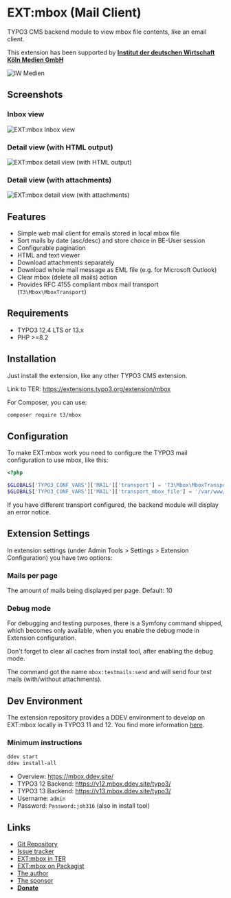 # EXT:mbox (Mail Client)

TYPO3 CMS backend module to view mbox file contents, like an email client.

This extension has been supported by [**Institut der deutschen Wirtschaft Köln Medien GmbH**](https://www.iwmedien.de/)

![IW Medien](Documentation/Logos/IwMedienLogo.png)


## Screenshots

### Inbox view

![EXT:mbox Inbox view](Documentation/Screenshots/mbox-inbox.png)

### Detail view (with HTML output)

![EXT:mbox detail view (with HTML output)](Documentation/Screenshots/mbox-detail-html-view.png)

### Detail view (with attachments)

![EXT:mbox detail view (with attachments)](Documentation/Screenshots/mbox-detail-with-attachments.png)


## Features

- Simple web mail client for emails stored in local mbox file
- Sort mails by date (asc/desc) and store choice in BE-User session
- Configurable pagination
- HTML and text viewer
- Download attachments separately
- Download whole mail message as EML file (e.g. for Microsoft Outlook)
- Clear mbox (delete all mails) action
- Provides RFC 4155 compliant mbox mail transport (`T3\Mbox\MboxTransport`)


## Requirements

- TYPO3 12.4 LTS or 13.x
- PHP >=8.2


## Installation

Just install the extension, like any other TYPO3 CMS extension.

Link to TER: https://extensions.typo3.org/extension/mbox

For Composer, you can use:

```bash
composer require t3/mbox
```

## Configuration

To make EXT:mbox work you need to configure the TYPO3 mail configuration to use mbox, like this:

```php
<?php

$GLOBALS['TYPO3_CONF_VARS']['MAIL']['transport'] = 'T3\Mbox\MboxTransport';
$GLOBALS['TYPO3_CONF_VARS']['MAIL']['transport_mbox_file'] = '/var/www/html/path/to/mbox-file.mbox';
```

If you have different transport configured, the backend module will display an error notice.


## Extension Settings

In extension settings (under Admin Tools > Settings > Extension Configuration) you have two options:

### Mails per page

The amount of mails being displayed per page. Default: 10

### Debug mode

For debugging and testing purposes, there is a Symfony command shipped, which becomes only available,
when you enable the debug mode in Extension configuration. 

Don't forget to clear all caches from install tool, after enabling the debug mode.

The command got the name ``mbox:testmails:send`` and will send four test mails (with/without attachments).

## Dev Environment

The extension repository provides a DDEV environment to develop on EXT:mbox locally in TYPO3 11 and 12. 
You find more information [here](https://github.com/a-r-m-i-n/ddev-for-typo3-extensions).

### Minimum instructions

```bash
ddev start
ddev install-all
```

* Overview: https://mbox.ddev.site/
* TYPO3 12 Backend: https://v12.mbox.ddev.site/typo3/
* TYPO3 13 Backend: https://v13.mbox.ddev.site/typo3/
* Username: `admin`
* Password: `Password:joh316` (also in install tool)

## Links

- [Git Repository](https://github.com/a-r-m-i-n/mbox)
- [Issue tracker](https://github.com/a-r-m-i-n/mbox/issues)
- [EXT:mbox in TER](https://extensions.typo3.org/extension/mbox)
- [EXT:mbox on Packagist](https://packagist.org/packages/t3/mbox)
- [The author](https://v.ieweg.de)
- [The sponsor](https://www.iwmedien.de)
- [**Donate**](https://www.paypal.com/cgi-bin/webscr?cmd=_s-xclick&hosted_button_id=2DCCULSKFRZFU)
